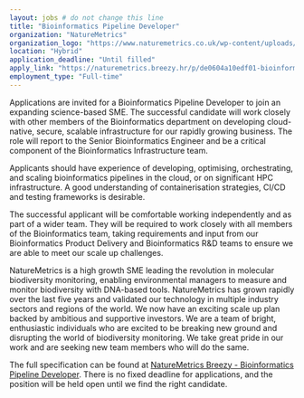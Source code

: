 ```yaml
--- 
layout: jobs # do not change this line
title: "Bioinformatics Pipeline Developer"
organization: "NatureMetrics"
organization_logo: "https://www.naturemetrics.co.uk/wp-content/uploads/2021/01/nature-metrics-web-logo.png"
location: "Hybrid"
application_deadline: "Until filled" 
apply_link: "https://naturemetrics.breezy.hr/p/de0604a10edf01-bioinformatics-pipeline-developer"
employment_type: "Full-time"
---
```


Applications are invited for a Bioinformatics Pipeline Developer to join an expanding science-based SME. The successful candidate will work closely with other members of the Bioinformatics department on developing cloud-native, secure, scalable infrastructure for our rapidly growing business. The role will report to the Senior Bioinformatics Engineer and be a critical component of the Bioinformatics Infrastructure team.

Applicants should have experience of developing, optimising, orchestrating, and scaling bioinformatics pipelines in the cloud, or on significant HPC infrastructure. A good understanding of containerisation strategies, CI/CD and testing frameworks is desirable.

The successful applicant will be comfortable working independently and as part of a wider team. They will be required to work closely with all members of the Bioinformatics team, taking requirements and input from our Bioinformatics Product Delivery and Bioinformatics R&D teams to ensure we are able to meet our scale up challenges.

NatureMetrics is a high growth SME leading the revolution in molecular biodiversity monitoring, enabling environmental managers to measure and monitor biodiversity with DNA-based tools. NatureMetrics has grown rapidly over the last five years and validated our technology in multiple industry sectors and regions of the world. We now have an exciting scale up plan backed by ambitious and supportive investors. We are a team of bright, enthusiastic individuals who are excited to be breaking new ground and disrupting the world of biodiversity monitoring. We take great pride in our work and are seeking new team members who will do the same.

The full specification can be found at [NatureMetrics Breezy - Bioinformatics Pipeline Developer](https://naturemetrics.breezy.hr/p/de0604a10edf01-bioinformatics-pipeline-developer). There is no fixed deadline for applications, and the position will be held open until we find the right candidate.
